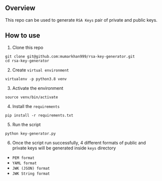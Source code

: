 ## Overview
This repo can be used to generate `RSA Keys` pair of private and public keys.

## How to use
1. Clone this repo

```
git clone git@github.com:mumarkhan999/rsa-key-generator.git
cd rsa-key-generator
```
2. Create `virtual environment`

```
virtualenv -p python3.8 venv
```
3. Activate the environment

```
source venv/bin/activate
```
4. Install the `requirements`

```
pip install -r requirements.txt
```
5. Run the script

```
python key-generator.py
```
6. Once the script run successfully, 4 different formats of public and private keys will be generated inside `keys` directory

- `PEM format`
- `YAML format`
- `JWK (JSON) format`
- `JWK String format`
